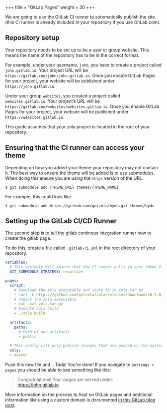  +++
title = "GitLab Pages"
weight = 30
+++

We are going to use the GitLab CI runner to automatically publish the site (this CI runner is already included in your repository if you use GitLab.com).

## Repository setup

Your repository needs to be set up to be a user or group website. This means the name of the repository has to be in the correct format.

For example, under your username, `john`, you have to create a project called `john.gitlab.io`. Your project URL will be `https://gitlab.com/john/john.gitlab.io`. Once you enable GitLab Pages for your project, your website will be published under `https://john.gitlab.io`.

Under your group `websites`, you created a project called `websites.gitlab.io`. Your project’s URL will be `https://gitlab.com/websites/websites.gitlab.io`. Once you enable GitLab Pages for your project, your website will be published under `https://websites.gitlab.io`.


This guide assumes that your zola project is located in the root of your repository.

## Ensuring that the CI runner can access your theme

Depending on how you added your theme your repository may not contain it. The best way to ensure the theme will be added is to use
submodules. When doing this ensure you are using the `https` version of the URL.

```shell
$ git submodule add {THEME_URL} themes/{THEME_NAME}
```

For example, this could look like
```shell
$ git submodule add https://github.com/getzola/hyde.git themes/hyde
```

## Setting up the GitLab CI/CD Runner

The second step is to tell the gitlab continous integration runner how to create the gitlab page.

To do this, create a file called  `.gitlab-ci.yml` in the root directory of your repository.

```yaml
variables:
  # This variable will ensure that the CI runner pulls in your theme from the submodule
  GIT_SUBMODULE_STRATEGY: recursive

pages:
  script:
    # Download the zola executable and store it in zola.tar.gz
    - curl -L https://github.com/getzola/zola/releases/download/v0.5.0/zola-v0.5.0-x86_64-unknown-linux-gnu.tar.gz > zola.tar.gz
    # Unpack the zola executable
    - tar -xzf zola.tar.gz
    # Execute zola build
    - ./zola build
    
  artifacts:
    paths:
      # Path of our artifacts
      - public
      
  # This config will only publish changes that are pushed on the master branch
  only:
  - master
```

Push this new file and... Tada! You're done! If you navigate to `settings > pages` you should be able to see something like this:

> Congratulations! Your pages are served under:  
https://john.gitlab.io

More information on the process to host on GitLab pages and additional information like using a custom domain is documented 
[in this GitLab blog post](https://about.gitlab.com/2016/04/07/gitlab-pages-setup/).
